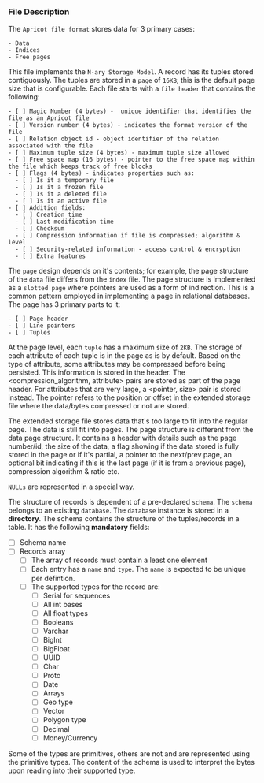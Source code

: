 ### File Description

The `Apricot file format` stores data for 3 primary cases:

    - Data
    - Indices
    - Free pages

This file implements the `N-ary Storage Model`. A record has its tuples stored contiguously. The tuples are stored in a `page` of `16KB`; this is the default page size that is configurable. Each file starts with  a `file header` that contains the following:

    - [ ] Magic Number (4 bytes) -  unique identifier that identifies the file as an Apricot file
    - [ ] Version number (4 bytes) - indicates the format version of the file
    - [ ] Relation object id - object identifier of the relation associated with the file
    - [ ] Maximum tuple size (4 bytes) - maximum tuple size allowed
    - [ ] Free space map (16 bytes) - pointer to the free space map within the file which keeps track of free blocks
    - [ ] Flags (4 bytes) - indicates properties such as:
      - [ ] Is it a temporary file
      - [ ] Is it a frozen file
      - [ ] Is it a deleted file
      - [ ] Is it an active file
    - [ ] Addition fields:
      - [ ] Creation time
      - [ ] Last modification time
      - [ ] Checksum
      - [ ] Compression information if file is compressed; algorithm & level
      - [ ] Security-related information - access control & encryption
      - [ ] Extra features


The `page` design depends on it's contents; for example, the page structure of the `data` file differs from the `index` file. The page structure is implemented as a `slotted page` where pointers are used as a form of indirection. This is a common pattern employed in implementing a page in relational databases. The page has 3 primary parts to it:

    - [ ] Page header
    - [ ] Line pointers
    - [ ] Tuples

At the page level, each `tuple` has a maximum size of `2KB`. The storage of each attribute of each tuple is in the page as is by default. Based on the type of attribute, some attributes may be compressed before being persisted. This information is stored in the header. The <compression_algorithm, attribute> pairs are stored as part of the page header. For attributes that are very large, a <pointer, size> pair is stored instead. The pointer refers to the position or offset in the extended storage file where the data/bytes compressed or not are stored.

The extended storage file stores data that's too large to fit into the regular page. The data is still fit into pages. The page structure is different from the data page structure. It contains a header with details such as the page number/id, the size of the data, a flag showing if the data stored is fully stored in the page or if it's partial, a pointer to the next/prev page, an optional bit indicating if this is the last page (if it is from a previous page), compression algorithm & ratio etc. 

`NULLs` are represented in a special way.

The structure of records is dependent of a pre-declared `schema`. The `schema` belongs to an existing `database`. The `database` instance is stored in a __directory__. The schema contains the structure of the tuples/records in a table. It has the following __mandatory__ fields:
  - [ ] Schema name
  - [ ] Records array
    - [ ] The array of records must contain a least one element
    - [ ] Each entry has a `name` and `type`. The `name` is expected to be unique per defintion.
    - [ ] The supported types for the record are:
      - [ ] Serial for sequences
      - [ ] All int bases
      - [ ] All float types
      - [ ] Booleans
      - [ ] Varchar
      - [ ] BigInt
      - [ ] BigFloat
      - [ ] UUID
      - [ ] Char
      - [ ] Proto
      - [ ] Date
      - [ ] Arrays
      - [ ] Geo type
      - [ ] Vector
      - [ ] Polygon type
      - [ ] Decimal
      - [ ] Money/Currency

Some of the types are primitives, others are not and are represented using the primitive types. The content of the schema is used to interpret the bytes upon reading into their supported type.

